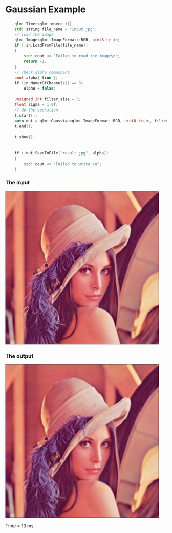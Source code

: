 # Gaussian Example

```c++
    qlm::Timer<qlm::msec> t{};
	std::string file_name = "input.jpg";
	// load the image
	qlm::Image<qlm::ImageFormat::RGB, uint8_t> in;
	if (!in.LoadFromFile(file_name))
	{
		std::cout << "Failed to read the image\n";
		return -1;
	}
	// check alpha component
	bool alpha{ true };
	if (in.NumerOfChannels() == 3)
		alpha = false;

	unsigned int filter_size = 3;
	float sigma = 1.0f;
	// do the operation
	t.start();
	auto out = qlm::Gaussian<qlm::ImageFormat::RGB, uint8_t>(in, filter_size, sigma);
	t.end();

	t.show();


	if (!out.SaveToFile("result.jpg", alpha))
	{
		std::cout << "Failed to write \n";
	}
```

### The input
![Input Image](input.jpg)
### The output
![Input Image](result.jpg)

Time = 13 ms

